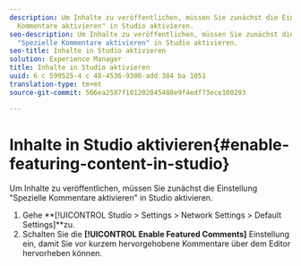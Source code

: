 ```yaml
---
description: Um Inhalte zu veröffentlichen, müssen Sie zunächst die Einstellung "Spezielle
  Kommentare aktivieren" in Studio aktivieren.
seo-description: Um Inhalte zu veröffentlichen, müssen Sie zunächst die Einstellung
  "Spezielle Kommentare aktivieren" in Studio aktivieren.
seo-title: Inhalte in Studio aktivieren
solution: Experience Manager
title: Inhalte in Studio aktivieren
uuid: 6 c 599525-4 c 48-4536-9300-add 384 ba 1051
translation-type: tm+mt
source-git-commit: 566ea2587f101202045488e9f4edf73ece100293

---
```



# Inhalte in Studio aktivieren{#enable-featuring-content-in-studio}

Um Inhalte zu veröffentlichen, müssen Sie zunächst die Einstellung "Spezielle Kommentare aktivieren" in Studio aktivieren.

1. Gehe **[!UICONTROL Studio > Settings > Network Settings > Default Settings]**zu.
1. Schalten Sie die **[!UICONTROL Enable Featured Comments]** Einstellung ein, damit Sie vor kurzem hervorgehobene Kommentare über dem Editor hervorheben können.
